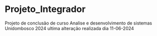 # Projeto_Integrador
Projeto de conclusão de curso Analise e desenvolvimento de sistemas Unidombosco 2024
ultima alteração realizada dia 11-06-2024
